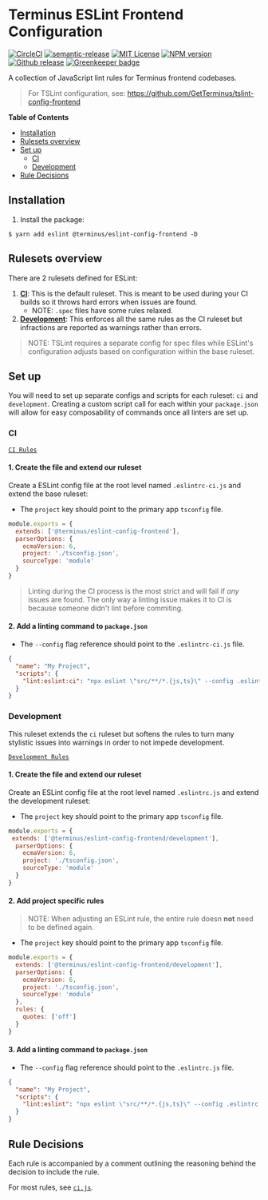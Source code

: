 <h1>Terminus ESLint Frontend Configuration</h1>

[![CircleCI][circle-badge]][circle-link]
[![semantic-release][semantic-release-badge]][semantic-release]
[![MIT License][license-image]][license-url]
[![NPM version][npm-version-image]][npm-url]
[![Github release][gh-release-badge]][gh-releases]
[![Greenkeeper badge][greenkeeper-badge]][greenkeeper-url]

A collection of JavaScript lint rules for Terminus frontend codebases.

> For TSLint configuration, see: https://github.com/GetTerminus/tslint-config-frontend


<!-- START doctoc generated TOC please keep comment here to allow auto update -->
<!-- DON'T EDIT THIS SECTION, INSTEAD RE-RUN doctoc TO UPDATE -->
**Table of Contents**

- [Installation](#installation)
- [Rulesets overview](#rulesets-overview)
- [Set up](#set-up)
  - [CI](#ci)
  - [Development](#development)
- [Rule Decisions](#rule-decisions)

<!-- END doctoc generated TOC please keep comment here to allow auto update -->


## Installation


1. Install the package:

```
$ yarn add eslint @terminus/eslint-config-frontend -D
```


## Rulesets overview

There are 2 rulesets defined for ESLint:

1. **[CI](#CI)**: This is the default ruleset. This is meant to be used during your CI builds so it throws hard errors when issues are
   found.
    - NOTE: `.spec` files have some rules relaxed.
2. **[Development](#Development)**: This enforces all the same rules as the CI ruleset but infractions are reported as warnings rather than
   errors.

> NOTE: TSLint requires a separate config for spec files while ESLint's configuration adjusts based on configuration within the base
> ruleset.


## Set up

You will need to set up separate configs and scripts for each ruleset: `ci` and `development`. Creating a custom script call for each within
your `package.json` will allow for easy composability of commands once all linters are set up.

### CI

[`CI Rules`](./ci.js)

#### 1. Create the file and extend our ruleset

Create a ESLint config file at the root level named `.eslintrc-ci.js` and extend the base ruleset:

- The `project` key should point to the primary app `tsconfig` file.

```javascript
module.exports = {
  extends: ['@terminus/eslint-config-frontend'],
  parserOptions: {
    ecmaVersion: 6,
    project: './tsconfig.json',
    sourceType: 'module'
  }
}
```

> Linting during the CI process is the most strict and will fail if _any_ issues are found. The only way a linting issue makes it to CI is
> because someone didn't lint before commiting.

#### 2. Add a linting command to `package.json`

- The `--config` flag reference should point to the `.eslintrc-ci.js` file.

```json
{
  "name": "My Project",
  "scripts": {
    "lint:eslint:ci": "npx eslint \"src/**/*.{js,ts}\" --config .eslintrc-ci.js"
  }
}
```


### Development

This ruleset extends the `ci` ruleset but softens the rules to turn many stylistic issues into warnings in order to not impede development.

[`Development Rules`](./development.js)

#### 1. Create the file and extend our ruleset

Create an ESLint config file at the root level named `.eslintrc.js` and extend the development ruleset:

- The `project` key should point to the primary app `tsconfig` file.

```javascript
module.exports = {
 extends: ['@terminus/eslint-config-frontend/development'],
  parserOptions: {
    ecmaVersion: 6,
    project: './tsconfig.json',
    sourceType: 'module'
  }
}
```

#### 2. Add project specific rules

> NOTE: When adjusting an ESLint rule, the entire rule doesn **not** need to be defined again.

- The `project` key should point to the primary app `tsconfig` file.

```javascript
module.exports = {
  extends: ['@terminus/eslint-config-frontend/development'],
  parserOptions: {
    ecmaVersion: 6,
    project: './tsconfig.json',
    sourceType: 'module'
  },
  rules: {
    quotes: ['off']
  }
}
```

#### 3. Add a linting command to `package.json`

- The `--config` flag reference should point to the `.eslintrc.js` file.

```json
{
  "name": "My Project",
  "scripts": {
    "lint:eslint": "npx eslint \"src/**/*.{js,ts}\" --config .eslintrc.js"
  }
}
```


## Rule Decisions

Each rule is accompanied by a comment outlining the reasoning behind the decision to include the rule.

For most rules, see [`ci.js`](./ci.js).




<!--
  LINKS
-->

<!-- BADGES -->
[circle-badge]:           https://circleci.com/gh/GetTerminus/eslint-config-frontend/tree/release.svg?style=shield
[npm-version-image]:      http://img.shields.io/npm/v/@terminus/eslint-config-frontend.svg
[semantic-release-badge]: https://img.shields.io/badge/%20%20%F0%9F%93%A6%F0%9F%9A%80-semantic--release-e10079.svg
[license-image]:          http://img.shields.io/badge/license-MIT-blue.svg
[gh-release-badge]:       https://img.shields.io/github/release/GetTerminus/eslint-config-frontend.svg
[gh-releases]:            https://github.com/GetTerminus/eslint-config-frontend/releases/
[circle-link]:            https://circleci.com/gh/GetTerminus/eslint-config-frontend/tree/release
[semantic-release]:       https://github.com/semantic-release/semantic-release
[npm-url]:                https://npmjs.org/package/@terminus/eslint-config-frontend
[license-url]:            https://github.com/GetTerminus/eslint-config-frontend/blob/release/LICENSE
[greenkeeper-badge]:      https://badges.greenkeeper.io/GetTerminus/eslint-config-frontend.svg
[greenkeeper-url]:        https://greenkeeper.io/
